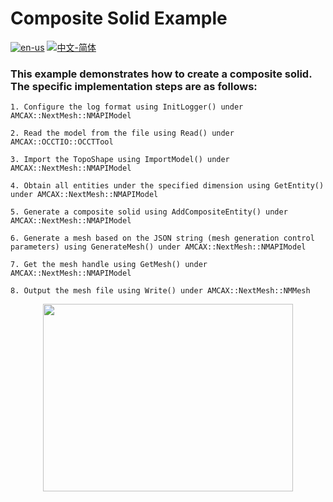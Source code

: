 # Composite Solid Example

[![en-us](https://img.shields.io/badge/en-us-yellow.svg)](./README.md) [![中文-简体](https://img.shields.io/badge/%E4%B8%AD%E6%96%87-%E7%AE%80%E4%BD%93-red.svg)](./README.zh_cn.md)

### This example demonstrates how to create a composite solid. The specific implementation steps are as follows:

	1. Configure the log format using InitLogger() under AMCAX::NextMesh::NMAPIModel
	
	2. Read the model from the file using Read() under AMCAX::OCCTIO::OCCTTool
	
	3. Import the TopoShape using ImportModel() under AMCAX::NextMesh::NMAPIModel
	
	4. Obtain all entities under the specified dimension using GetEntity() under AMCAX::NextMesh::NMAPIModel
	
	5. Generate a composite solid using AddCompositeEntity() under AMCAX::NextMesh::NMAPIModel
	
	6. Generate a mesh based on the JSON string (mesh generation control parameters) using GenerateMesh() under AMCAX::NextMesh::NMAPIModel
	
	7. Get the mesh handle using GetMesh() under AMCAX::NextMesh::NMAPIModel
	
	8. Output the mesh file using Write() under AMCAX::NextMesh::NMMesh

<div align = center><img src="https://s2.loli.net/2025/09/10/XpikM8uoDg74aW3.png" width="400" height="300"></div>